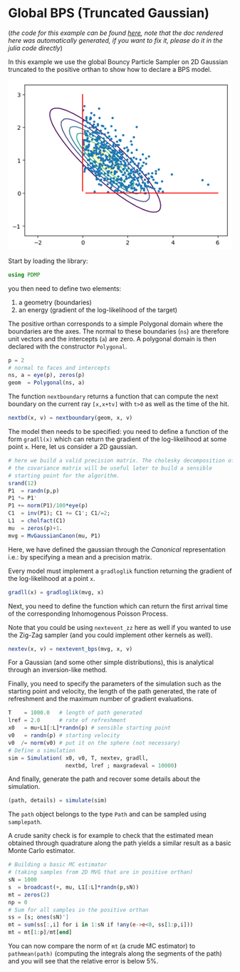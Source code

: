 # Global BPS (Truncated Gaussian)

(*the code for this example can be found [here](https://github.com/alan-turing-institute/PDMP.jl/blob/master/test/ex_gbps1.jl), note that the doc rendered here was automatically generated, if you want to fix it, please do it in the julia code directly*)

In this example we use the global Bouncy Particle Sampler on 2D Gaussian truncated to the positive orthan to show how to declare a BPS model.

![](../assets/truncatedgaussian.png)

Start by loading the library:

```julia
using PDMP

```
you then need to define two elements:
1. a geometry (boundaries)
2. an energy (gradient of the log-likelihood of the target)

The positive orthan corresponds to a simple Polygonal domain where the boundaries are the axes. The normal to these boundaries (`ns`) are therefore unit vectors and the intercepts (`a`) are zero.
A polygonal domain is then declared with the constructor `Polygonal`.

```julia
p = 2
# normal to faces and intercepts
ns, a = eye(p), zeros(p)
geom  = Polygonal(ns, a)

```
The function `nextboundary` returns a function that can compute the next boundary on the current ray `[x,x+tv]` with `t>0` as well as the time of the hit.

```julia
nextbd(x, v) = nextboundary(geom, x, v)

```
The model then needs to be specified: you need to define a function of the form
`gradll(x)` which can return the gradient of the log-likelihood at some point `x`.
Here, let us consider a 2D gaussian.

```julia
# here we build a valid precision matrix. The cholesky decomposition of
# the covariance matrix will be useful later to build a sensible
# starting point for the algorithm.
srand(12)
P1  = randn(p,p)
P1 *= P1'
P1 += norm(P1)/100*eye(p)
C1  = inv(P1); C1 += C1'; C1/=2;
L1  = cholfact(C1)
mu  = zeros(p)+1.
mvg = MvGaussianCanon(mu, P1)

```
Here, we have defined the gaussian through the *Canonical* representation i.e.: by specifying a mean and a precision matrix.

Every model must implement a `gradloglik` function returning the gradient of the log-likelihood at a point `x`.

```julia
gradll(x) = gradloglik(mvg, x)

```
Next, you need to define the function which can return the first arrival time of
the corresponding Inhomogenous Poisson Process.

Note that you could be using `nextevent_zz` here as well if you wanted to use
the Zig-Zag sampler (and you could implement other kernels as well).

```julia
nextev(x, v) = nextevent_bps(mvg, x, v)

```
For a Gaussian (and some other simple distributions), this is analytical through
an inversion-like method.

Finally, you need to specify the parameters of the simulation such as the
starting point and velocity, the length of the path generated, the rate of
refreshment and the maximum number of gradient evaluations.

```julia
T    = 1000.0   # length of path generated
lref = 2.0      # rate of refreshment
x0   = mu+L1[:L]*randn(p) # sensible starting point
v0   = randn(p) # starting velocity
v0  /= norm(v0) # put it on the sphere (not necessary)
# Define a simulation
sim = Simulation( x0, v0, T, nextev, gradll,
                  nextbd, lref ; maxgradeval = 10000)

```
And finally, generate the path and recover some details about the simulation.

```julia
(path, details) = simulate(sim)

```
The `path` object belongs to the type `Path` and can be sampled using
`samplepath`.

A crude sanity check is for example to check that the estimated mean obtained through quadrature along the path yields a similar result as a basic Monte Carlo estimator.

```julia
# Building a basic MC estimator
# (taking samples from 2D MVG that are in positive orthan)
sN = 1000
s  = broadcast(+, mu, L1[:L]*randn(p,sN))
mt = zeros(2)
np = 0
# Sum for all samples in the positive orthan
ss = [s; ones(sN)']
mt = sum(ss[:,i] for i in 1:sN if !any(e->e<0, ss[1:p,i]))
mt = mt[1:p]/mt[end]

```
You can now compare the norm of `mt` (a crude MC estimator) to `pathmean(path)` (computing the integrals along the segments of the path) and you will see that
the relative error is below 5%.
